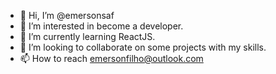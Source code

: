 - 👋 Hi, I’m @emersonsaf
- 👀 I’m interested in become a developer.
- 🌱 I’m currently learning ReactJS.
- 💞️ I’m looking to collaborate on some projects with my skills.
- 📫 How to reach emersonfilho@outlook.com
